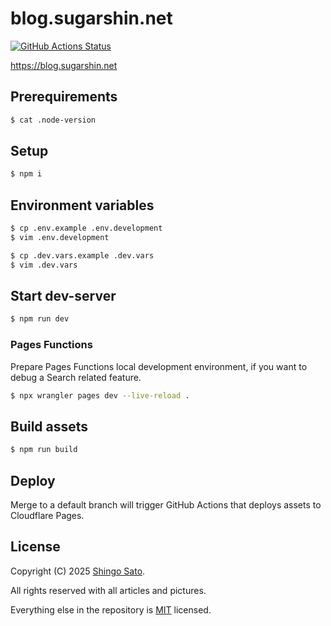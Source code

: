 # blog.sugarshin.net

[![GitHub Actions Status](https://github.com/sugarshin/blog.sugarshin.net/actions/workflows/deploy.yml/badge.svg?branch=main)](https://github.com/sugarshin/blog.sugarshin.net/actions/workflows/deploy.yml?query=branch%3Amain)

https://blog.sugarshin.net

## Prerequirements

```sh
$ cat .node-version
```

## Setup

```sh
$ npm i
```

## Environment variables

```sh
$ cp .env.example .env.development
$ vim .env.development

$ cp .dev.vars.example .dev.vars
$ vim .dev.vars
```

## Start dev-server

```sh
$ npm run dev
```

### Pages Functions

Prepare Pages Functions local development environment, if you want to debug a Search related feature.

```sh
$ npx wrangler pages dev --live-reload .
```

## Build assets

```sh
$ npm run build
```

## Deploy

Merge to a default branch will trigger GitHub Actions that deploys assets to Cloudflare Pages.

## License

Copyright (C) 2025 [Shingo Sato](https://sugarshin.net/).

All rights reserved with all articles and pictures.

Everything else in the repository is [MIT](https://sugarshin.mit-license.org/) licensed.
